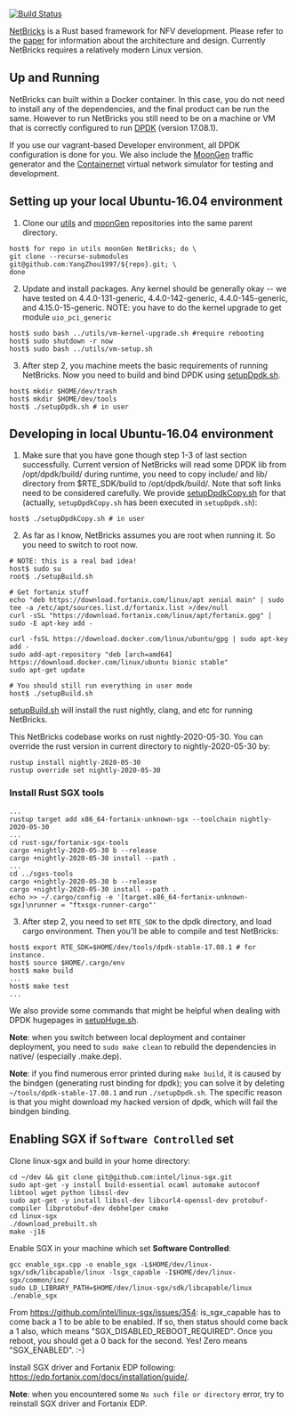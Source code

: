 [![Build Status](https://travis-ci.org/williamofockham/NetBricks.svg?branch=master)](https://travis-ci.org/williamofockham/NetBricks)

[NetBricks](http://netbricks.io/) is a Rust based framework for NFV development. Please refer to the
[paper](https://people.eecs.berkeley.edu/~apanda/assets/papers/osdi16.pdf) for information
about the architecture and design. Currently NetBricks requires a relatively modern Linux version.

Up and Running
----------------

NetBricks can built within a Docker container. In this case, you do not need to
install any of the dependencies, and the final product can be run the same.
However to run NetBricks you still need to be on a machine or VM that is
correctly configured to run [DPDK](https://www.dpdk.org/) (version 17.08.1).

If you use our vagrant-based Developer environment, all DPDK configuration is
done for you. We also include the [MoonGen](//github.com/williamofockham/MoonGen) traffic generator and the
[Containernet](//github.com/containernet/containernet) virtual network simulator for testing and development.

## Setting up your local Ubuntu-16.04 environment

1. Clone our [utils](//github.com/YangZhou1997/utils) and [moonGen](//github.com/YangZhou1997/MoonGen)
repositories into the same parent directory.
```shell
host$ for repo in utils moonGen NetBricks; do \
git clone --recurse-submodules git@github.com:YangZhou1997/${repo}.git; \
done
```

2. Update and install packages. Any kernel should be generally okay -- we have
tested on 4.4.0-131-generic, 4.4.0-142-generic, 4.4.0-145-generic, and
4.15.0-15-generic. NOTE: you have to do the kernel upgrade to get module
`uio_pci_generic`

```shell
host$ sudo bash ../utils/vm-kernel-upgrade.sh #require rebooting
host$ sudo shutdown -r now
host$ sudo bash ../utils/vm-setup.sh
```

3. After step 2, you machine meets the basic requirements of running NetBricks. Now you need to build and bind DPDK using [setupDpdk.sh](./setupDpdk.sh). 
```shell
host$ mkdir $HOME/dev/trash
host$ mkdir $HOME/dev/tools
host$ ./setupDpdk.sh # in user
```

## Developing in local Ubuntu-16.04 environment

1. Make sure that you have gone though step 1-3 of last section successfully. Current version of NetBricks will read some DPDK lib from /opt/dpdk/build/ during runtime, you need to copy include/ and lib/ directory from $RTE_SDK/build to /opt/dpdk/build/. Note that soft links need to be considered carefully. We provide [setupDpdkCopy.sh](./setupDpdkCopy.sh) for that (actually, `setupDpdkCopy.sh` has been executed in `setupDpdk.sh`): 
```shell
host$ ./setupDpdkCopy.sh # in user
```

2. As far as I know, NetBricks assumes you are root when running it. So you need to switch to root now. 
```shell
# NOTE: this is a real bad idea!
host$ sudo su
root$ ./setupBuild.sh 

# Get fortanix stuff
echo "deb https://download.fortanix.com/linux/apt xenial main" | sudo tee -a /etc/apt/sources.list.d/fortanix.list >/dev/null
curl -sSL "https://download.fortanix.com/linux/apt/fortanix.gpg" | sudo -E apt-key add -

curl -fsSL https://download.docker.com/linux/ubuntu/gpg | sudo apt-key add -
sudo add-apt-repository "deb [arch=amd64] https://download.docker.com/linux/ubuntu bionic stable"
sudo apt-get update

# You should still run everything in user mode
host$ ./setupBuild.sh
```

[setupBuild.sh](./setupBuild.sh) will install the rust nightly, clang, and etc for running NetBricks. 

This NetBricks codebase works on rust nightly-2020-05-30. You can override the rust version in current directory to nightly-2020-05-30 by:
```shell
rustup install nightly-2020-05-30
rustup override set nightly-2020-05-30
```

### Install Rust SGX tools

```shell
...
rustup target add x86_64-fortanix-unknown-sgx --toolchain nightly-2020-05-30
...
cd rust-sgx/fortanix-sgx-tools
cargo +nightly-2020-05-30 b --release
cargo +nightly-2020-05-30 install --path . 
...
cd ../sgxs-tools
cargo +nightly-2020-05-30 b --release
cargo +nightly-2020-05-30 install --path . 
echo >> ~/.cargo/config -e '[target.x86_64-fortanix-unknown-sgx]\nrunner = "ftxsgx-runner-cargo"'
```

3. After step 2, you need to set `RTE_SDK` to the dpdk directory, and load cargo environment. Then you'll be able to compile and test NetBricks:
```shell
host$ export RTE_SDK=$HOME/dev/tools/dpdk-stable-17.08.1 # for instance.
host$ source $HOME/.cargo/env
host$ make build
...
host$ make test
...
```

We also provide some commands that might be helpful when dealing with DPDK hugepages in [setupHuge.sh](./setupHuge.sh).

**Note**: when you switch between local deployment and container deployment, you need to `sudo make clean` to rebuild the dependencies in native/ (especially .make.dep).  

**Note**: if you find numerous error printed during `make build`, it is caused by the bindgen (generating rust binding for dpdk); you can solve it by deleting `~/tools/dpdk-stable-17.08.1` and run `./setupDpdk.sh`. The specific reason is that you might download my hacked version of dpdk, which will fail the bindgen binding. 

## Enabling SGX if `Software Controlled` set

Clone linux-sgx and build in your home directory:
```shell
cd ~/dev && git clone git@github.com:intel/linux-sgx.git
sudo apt-get -y install build-essential ocaml automake autoconf libtool wget python libssl-dev
sudo apt-get -y install libssl-dev libcurl4-openssl-dev protobuf-compiler libprotobuf-dev debhelper cmake
cd linux-sgx
./download_prebuilt.sh
make -j16
```

Enable SGX in your machine which set **Software Controlled**: 
```shell
gcc enable_sgx.cpp -o enable_sgx -L$HOME/dev/linux-sgx/sdk/libcapable/linux -lsgx_capable -I$HOME/dev/linux-sgx/common/inc/
sudo LD_LIBRARY_PATH=$HOME/dev/linux-sgx/sdk/libcapable/linux ./enable_sgx
```

From https://github.com/intel/linux-sgx/issues/354: 
is_sgx_capable has to come back a 1 to be able to be enabled.
If so, then status should come back a 1 also, which means "SGX_DISABLED_REBOOT_REQUIRED". Once you reboot, you should get a 0 back for the second.
Yes! Zero means "SGX_ENABLED". :-) 

Install SGX driver and Fortanix EDP following: https://edp.fortanix.com/docs/installation/guide/. 

**Note**: when you encountered some `No such file or directory` error, try to reinstall SGX driver and Fortanix EDP. 
